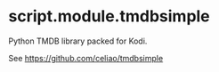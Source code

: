 script.module.tmdbsimple
======================

Python TMDB library packed for Kodi.

See https://github.com/celiao/tmdbsimple
